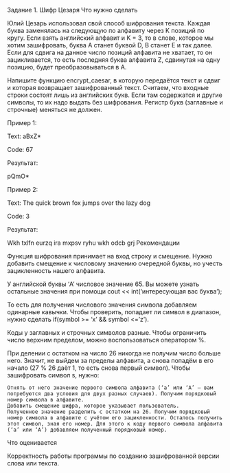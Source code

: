 Задание 1. Шифр Цезаря
Что нужно сделать

Юлий Цезарь использовал свой способ шифрования текста. Каждая буква заменялась на следующую по алфавиту через K позиций по кругу. Если взять английский алфавит и K = 3, то в слове, которое мы хотим зашифровать, буква A станет буквой D, B станет E и так далее. Если для сдвига на данное число позиций алфавита не хватает, то он зацикливается, то есть последняя буква алфавита Z, сдвинутая на одну позицию, будет преобразовываться в A. 

Напишите функцию encrypt_caesar, в которую передаётся текст и сдвиг и которая возвращает зашифрованный текст. Считаем, что входные строки состоят лишь из английских букв. Если там содержатся и другие символы, то их надо выдать без шифрования. Регистр букв (заглавные и строчные) меняться не должен.

Пример 1:

Text: aBxZ*

Code: 67

Результат:

pQmO*

Пример 2:

Text: The quick brown fox jumps over the lazy dog

Code: 3

Результат:

Wkh txlfn eurzq ira mxpsv ryhu wkh odcb grj
Рекомендации

Функция шифрования принимает на вход строку и смещение. Нужно добавить смещение к числовому значению очередной буквы, но учесть зацикленность нашего алфавита.

У английской буквы ‘A’ числовое значение 65. Вы можете узнать остальные значения при помощи cout << int(‘интересующая вас буква’);

То есть для получения числового значения символа добавляем одинарные кавычки. Чтобы проверить, попадает ли символ в диапазон, нужно сделать if(symbol >= ‘x’ && symbol <=’z’). 

Коды у заглавных и строчных символов разные. Чтобы ограничить число верхним пределом, можно воспользоваться оператором %. 

При делении с остатком на число 26 никогда не получим число больше него. Значит, не выйдем за пределы алфавита, а снова попадём в его начало (27 % 26 даёт 1, то есть снова первый символ). Чтобы зашифровать символ s, нужно:

    Отнять от него значение первого символа алфавита (‘a’ или ‘A’ — вам потребуются два условия для двух разных случаев). Получим порядковый номер символа в алфавите. 
    Добавить смещение шифра, которое указывает пользователь. 
    Полученное значение разделить с остатком на 26. Получим порядковый номер символа в алфавите с учётом его зацикленности. Осталось получить этот символ, зная его номер. Для этого к коду первого символа алфавита (‘a’ или ‘A’) добавляем полученный порядковый номер.

Что оценивается

Корректность работы программы по созданию зашифрованной версии слова или текста.
